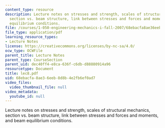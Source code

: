 ```yaml
---
content_type: resource
description: Lecture notes on stresses and strength, scales of structural mechanics,
  section vs. beam structure, link between stresses and forces and moments, and beam
  equilibrium conditions.
file: /courses/1-050-engineering-mechanics-i-fall-2007/68ebacfa8ae36eeb8d8b4e2fb6ef0ad7_lec8.pdf
file_type: application/pdf
learning_resource_types:
- Lecture Notes
license: https://creativecommons.org/licenses/by-nc-sa/4.0/
ocw_type: OCWFile
parent_title: Lecture Notes
parent_type: CourseSection
parent_uid: dec40ff4-e8ca-636f-c6db-d88880914a96
resourcetype: Document
title: lec8.pdf
uid: 68ebacfa-8ae3-6eeb-8d8b-4e2fb6ef0ad7
video_files:
  video_thumbnail_file: null
video_metadata:
  youtube_id: null
---
```

Lecture notes on stresses and strength, scales of structural mechanics, section vs. beam structure, link between stresses and forces and moments, and beam equilibrium conditions.